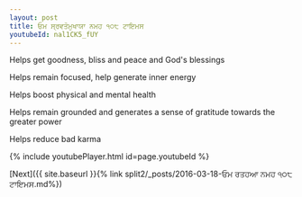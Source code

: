 ```yaml
---
layout: post
title: ਓਮ ਸ੍ਰਵਤੋਮੁਖਾਯਾ ਨਮਹ ੧੦੮ ਟਾਇਮਸ
youtubeId: nal1CK5_fUY
---
```

 
 
Helps get goodness, bliss and peace and God's blessings
 
Helps remain focused, help generate inner energy 
 
Helps boost physical and mental health 
 
Helps remain grounded and generates a sense of gratitude towards the greater power 
 
Helps reduce bad karma
 
 
 
 


{% include youtubePlayer.html id=page.youtubeId %}
 
[Next]({{ site.baseurl }}{% link  split2/_posts/2016-03-18-ਓਮ ਰਤਹਆ ਨਮਹ ੧੦੮ ਟਾਇਮਸ.md%})
 
